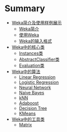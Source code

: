 # Summary

* [Weka简介及使用样例展示](chapter1/chapter1.md)
	* [Weka简介]()
	* [使用Weka](chapter1/use_weka.md)
	* [Weka的输入格式](chapter1/weka_input.md)
* [Weka中的核心类](chapter2.md)
	* [Instances类](chapter2/instances.md)
	* [AbstractClassifier类](chapter2/abstract_classifier.md)
	* [Evaluation类](chapter2/evaluation.md)
* [Weka中的算法](chapter3.md)
	* [Linear Regression](chapter3/linear_regression.md)
	* [Logistic Regression](chapter3/logistic_regression.md)
	* [Neural Network]()
	* [Naive Bayes](chapter3/naive_bayes.md)
	* [kNN]()
	* [Adaboost](chapter3/adaboost.md)
	* [Decision Tree]()
	* [KMeans](chapter3/kmeans.md)
* [Weka中的工具类](chapter4.md)
	* [Matrix](chapter4/matrix.md)
